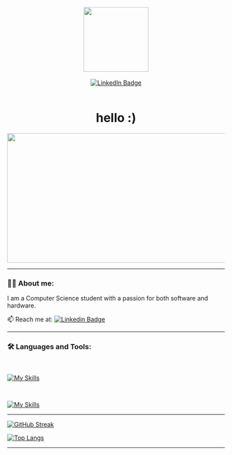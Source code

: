 <div id="header" align="center">
  <div>
  <img src="https://media.giphy.com/media/v1.Y2lkPTc5MGI3NjExOHNnNzVvamJ3Zno1dml5cWNzb2tzcm0wYTZocmUwbGc2cXhjYm9mcCZlcD12MV9pbnRlcm5hbF9naWZfYnlfaWQmY3Q9cw/kRJdS9qFYqwkwfHATp/giphy.gif" width="150"/>
  </div>
<br>

<div id="badges">
  <a href="https://www.linkedin.com/in/thusaraka/">
    <img src="https://img.shields.io/badge/LinkedIn-blue?style=for-the-badge&logo=linkedin&logoColor=white" alt="LinkedIn Badge"/>
  </a>
 </div> 
  <br>
  <div>
    <img src="https://komarev.com/ghpvc/?username=thusarakap&style=flat-square&color=blue" alt=""/>
  </div>
</div>


</div>


<h1 align="center">
  hello :)
</h1>



<div align="center">
  <img src="https://media.giphy.com/media/v1.Y2lkPTc5MGI3NjExa3h2cnEyeWRxY29vdnNjdDB4c2F1Z2pjemVzdHc1c2lhbXdxdGQzciZlcD12MV9pbnRlcm5hbF9naWZfYnlfaWQmY3Q9Zw/QDjpIL6oNCVZ4qzGs7/giphy.gif" width="600" height="300"/>
</div>



---
  
### 👨‍💻 About me:

I am a Computer Science student with a passion for both software and hardware.

:mailbox: Reach me at:   [![Linkedin Badge](https://img.shields.io/badge/-Thusaraka-blue?style=flat&logo=Linkedin&logoColor=white)](https://www.linkedin.com/in/thusaraka/)

---

### :hammer_and_wrench: Languages and Tools:

<br>

[![My Skills](https://skillicons.dev/icons?i=java,kotlin,python,js,html,css)](https://skillicons.dev)

<br>

[![My Skills](https://skillicons.dev/icons?i=react,electron,nodejs,firebase,jest,mysql,androidstudio,figma,githubactions,git)](https://skillicons.dev)

---


  
[![GitHub Streak](http://github-readme-streak-stats.herokuapp.com?user=thusarakap&theme=dark&border_radius=15&date_format=j%20M%5B%20Y%5D)](https://git.io/streak-stats)

[![Top Langs](https://github-readme-stats.vercel.app/api/top-langs/?username=thusarakap&layout=compact&theme=dark&border_radius=15&)](https://github.com/anuraghazra/github-readme-stats)

---

<!--
**thusarakap/thusarakap** is a ✨ _special_ ✨ repository because its `README.md` (this file) appears on your GitHub profile.

Here are some ideas to get you started:

- 🔭 I’m currently working on ...
- 🌱 I’m currently learning ...
- 👯 I’m looking to collaborate on ...
- 🤔 I’m looking for help with ...
- 💬 Ask me about ...
- 📫 How to reach me: ...
- 😄 Pronouns: ...
- ⚡ Fun fact: ...
-->
